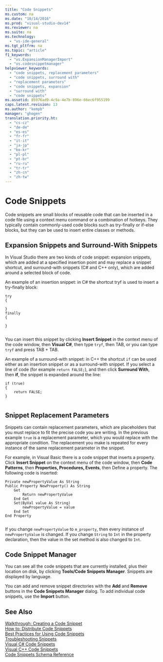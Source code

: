 ```yaml
---
title: "Code Snippets"
ms.custom: na
ms.date: "10/14/2016"
ms.prod: "visual-studio-dev14"
ms.reviewer: na
ms.suite: na
ms.technology: 
  - "vs-ide-general"
ms.tgt_pltfrm: na
ms.topic: "article"
f1_keywords: 
  - "vs.ExpansionManagerImport"
  - "vs.codesnippetmanager"
helpviewer_keywords: 
  - "code snippets, replacement parameters"
  - "code snippets, surround with"
  - "replacement parameters"
  - "code snippets, expansion"
  - "surround with"
  - "code snippets"
ms.assetid: 85976ad9-4c9a-4e7b-896e-66ec6f955199
caps.latest.revision: 13
ms.author: "kempb"
manager: "ghogen"
translation.priority.ht: 
  - "cs-cz"
  - "de-de"
  - "es-es"
  - "fr-fr"
  - "it-it"
  - "ja-jp"
  - "ko-kr"
  - "pl-pl"
  - "pt-br"
  - "ru-ru"
  - "tr-tr"
  - "zh-cn"
  - "zh-tw"
---
```

# Code Snippets
Code snippets are small blocks of reusable code that can be inserted in a code file using a context menu command or a combination of hotkeys. They typically contain commonly-used code blocks such as try-finally or if-else blocks, but they can be used to insert entire classes or methods.  
  
## Expansion Snippets and Surround-With Snippets  
 In Visual Studio there are two kinds of code snippet: expansion snippets, which are added at a specified insertion point and may replace a snippet shortcut, and surround-with snippets (C# and C++ only), which are added around a selected block of code.  
  
 An example of an insertion snippet: in C# the shortcut tryf is used to insert a try-finally block:  
  
```  
try  
{  
  
}  
finally  
{  
  
}  
  
```  
  
 You can insert this snippet by clicking **Insert Snippet** in the context menu of the code window, then **Visual C#**, then type `tryf`, then TAB, or you can type `tryf` and press TAB + TAB.  
  
 An example of a surround-with snippet: in C++ the shortcut `if` can be used either as an insertion snippet or as a surround-with snippet. If you select a line of code (for example `return FALSE;`), and then click **Surround With**, then **if**, the snippet is expanded around the line:  
  
```  
if (true)  
{  
    return FALSE;  
}  
  
```  
  
## Snippet Replacement Parameters  
 Snippets can contain replacement parameters, which are placeholders that you must replace to fit the precise code you are writing. In the previous example `true` is a replacement parameter, which you would replace with the appropriate condition. The replacement you make is repeated for every instance of the same replacement parameter in the snippet.  
  
 For example, in Visual Basic there is a code snippet that inserts a property. Click **Insert Snippet** on the context menu of the code window, then **Code Patterns**, then **Properties, Procedures, Events**, then Define a property. The following code is inserted:  
  
```  
Private newPropertyValue As String  
Public Property NewProperty() As String  
    Get  
        Return newPropertyValue  
    End Get  
    Set(ByVal value As String)  
        newPropertyValue = value  
    End Set  
End Property  
  
```  
  
 If you change `newPropertyValue` to `m_property`, then every instance of `newPropertyValue` is changed. If you change `String` to `Int` in the property declaration, then the value in the set method is also changed to `Int`.  
  
## Code Snippet Manager  
 You can see all the code snippets that are currently installed, plus their location on disk, by clicking **Tools/Code Snippets Manager**. Snippets are displayed by language.  
  
 You can add and remove snippet directories with the **Add** and **Remove** buttons in the **Code Snippets Manager** dialog. To add individual code snippets, use the **Import** button.  
  
## See Also  
 [Walkthrough: Creating a Code Snippet](../ide/walkthrough--creating-a-code-snippet.md)   
 [How to: Distribute Code Snippets](../ide/how-to--distribute-code-snippets.md)   
 [Best Practices for Using Code Snippets](../ide/best-practices-for-using-code-snippets.md)   
 [Troubleshooting Snippets](../ide/troubleshooting-snippets.md)   
 [Visual C# Code Snippets](../ide/visual-csharp-code-snippets.md)   
 [Visual C++ Code Snippets](../ide/visual-c---code-snippets.md)   
 [Code Snippets Schema Reference](../ide/code-snippets-schema-reference.md)